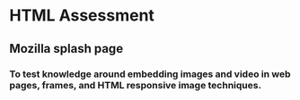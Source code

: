 # HTML Assessment
## Mozilla splash page
### To test knowledge around embedding images and video in web pages, frames, and HTML responsive image techniques.
